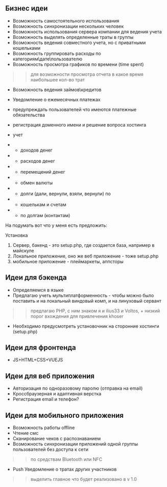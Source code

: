 ## Бизнес идеи
- Возможность самостоятельного использования
- Возможность синхронизации нескольких человек
- Возможность использования сервера компании для ведения учета
- Возможность выделять определенные траты в группы
- Возможность ведения совместного учета, но с приватными кошельками
- Возможность группировать расходы по категориям\дате\пользователю
- Возможность просмотра графиков по времени (time spent)
>> для возможности просмотра отчета в какое время наибольшее кол-во трат
- Возможность ведения займов\кредитов
- Уведомление о ежемесячных платежах
- предупреждать пользователей что имеются платежные обязательства
- регистрация доменного имени и решение вопроса хостинга

- учет 
- - доходов денег
- - расходов денег
- - перемещений денег
- - обмен валюты
- - долги (дали, вернули, взяли, вернули)
по
- - кошелькам и счетам
- - по долгам (контактам)

На подумать вот что у меня есть предложить:

Установка
1. Сервер, бакенд - это setup.php, где создается база, например в майскуле
2. Локальное приложение, оно же веб приложение - тоже setup.php
3. мобильное приложение - плеймаркеты, аппсторы

## Идеи для бэкенда
- Определяемся в языке
- Предлагаю учеть мультиплатформенность - чтобы можно было поставить и на локальный виндовый комп, и на линуховый сервант
>> предлагаю PHP, с ним знаком я и ilius33 и Voltos, + низкий порог вхождения для привлечения khoser
- Необходимо предусмотреть установочник на сторонние хостинги (setup.php)
## Идеи для фронтенда
- JS+HTML+CSS+VUEJS
## Идеи для веб приложения
- Авторизация по одноразовому паролю (отправка на email)
- Кроссбраузерная и адаптивная верстка
- Регистрация email и телефон?
## Идеи для мобильного приложения
- Возможность работы offline
- Чтение смс
- Сканирование чеков с распознаванием
- Возможность синхронизации приложений одной группы пользователей без доступа к сети
>> по средствам Bluetooth или NFC
- Push Уведомление о тратах других участников

>> выделить главное что будет реализовано в v 1.0
